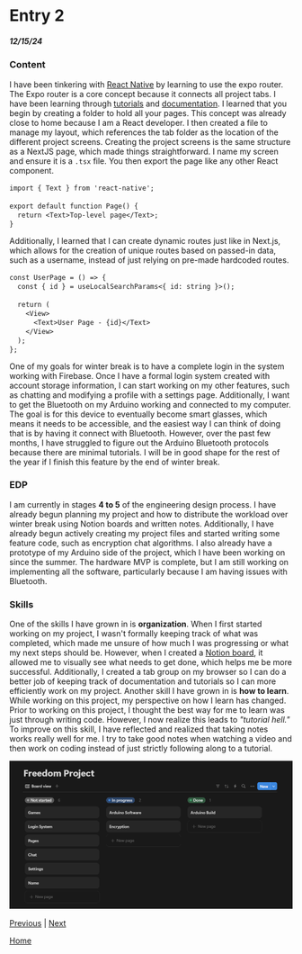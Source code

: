 # Entry 2
##### 12/15/24

### Content

I have been tinkering with [React Native](https://reactnative.dev/) by learning to use the expo router. The Expo router is a core concept because it connects all project tabs. I have been learning through [tutorials](https://youtu.be/Z20nUdAUGmM?si=APjRSKdGY8HC8O6Z) and [documentation](https://docs.expo.dev/router/introduction/). I learned that you begin by creating a folder to hold all your pages. This concept was already close to home because I am a React developer. I then created a file to manage my layout, which references the tab folder as the location of the different project screens. Creating the project screens is the same structure as a NextJS page, which made things straightforward. I name my screen and ensure it is a `.tsx` file. You then export the page like any other React component.

```tsx
import { Text } from 'react-native';

export default function Page() {
  return <Text>Top-level page</Text>;
}
```

Additionally, I learned that I can create dynamic routes just like in Next.js, which allows for the creation of unique routes based on passed-in data, such as a username, instead of just relying on pre-made hardcoded routes.

```tsx
const UserPage = () => {
  const { id } = useLocalSearchParams<{ id: string }>();

  return (
    <View>
      <Text>User Page - {id}</Text>
    </View>
  );
};
```

One of my goals for winter break is to have a complete login in the system working with Firebase. Once I have a formal login system created with account storage information, I can start working on my other features, such as chatting and modifying a profile with a settings page. Additionally, I want to get the Bluetooth on my Arduino working and connected to my computer. The goal is for this device to eventually become smart glasses, which means it needs to be accessible, and the easiest way I can think of doing that is by having it connect with Bluetooth. However, over the past few months, I have struggled to figure out the Arduino Bluetooth protocols because there are minimal tutorials. I will be in good shape for the rest of the year if I finish this feature by the end of winter break.

### EDP
I am currently in stages **4 to 5** of the engineering design process. I have already begun planning my project and how to distribute the workload over winter break using Notion boards and written notes. Additionally, I have already begun actively creating my project files and started writing some feature code, such as encryption chat algorithms. I also already have a prototype of my Arduino side of the project, which I have been working on since the summer. The hardware MVP is complete, but I am still working on implementing all the software, particularly because I am having issues with Bluetooth.

### Skills
One of the skills I have grown in is **organization**. When I first started working on my project, I wasn't formally keeping track of what was completed, which made me unsure of how much I was progressing or what my next steps should be. However, when I created a [Notion board](https://www.notion.com/product), it allowed me to visually see what needs to get done, which helps me be more successful. Additionally, I created a tab group on my browser so I can do a better job of keeping track of documentation and tutorials so I can more efficiently work on my project. Another skill I have grown in is **how to learn**. While working on this project, my perspective on how I learn has changed. Prior to working on this project, I thought the best way for me to learn was just through writing code. However, I now realize this leads to *"tutorial hell."* To improve on this skill, I have reflected and realized that taking notes works really well for me. I try to take good notes when watching a video and then work on coding instead of just strictly following along to a tutorial.

![](./img/3.png)

[Previous](entry01.md) | [Next](entry03.md)

[Home](../README.md)
